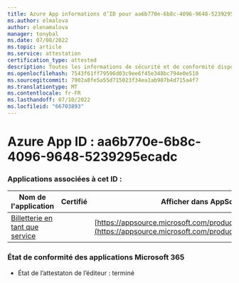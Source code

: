 ```yaml
---
title: Azure App informations d’ID pour aa6b770e-6b8c-4096-9648-5239295ecadc
ms.author: elmalova
author: elenamalova
manager: tonybal
ms.date: 07/08/2022
ms.topic: article
ms.service: attestation
certification_type: attested
description: Toutes les informations de sécurité et de conformité disponibles pour aa6b770e-6b8c-4096-9648-5239295ecadc.
ms.openlocfilehash: 7543f61ff79596d03c9ee6f45e348bc794e0e510
ms.sourcegitcommit: 7902a8fe5a55d715023f34ea1ab987b4d715a4f7
ms.translationtype: MT
ms.contentlocale: fr-FR
ms.lasthandoff: 07/10/2022
ms.locfileid: "66703893"
---
```

# <a name="azure-app-id-aa6b770e-6b8c-4096-9648-5239295ecadc"></a>Azure App ID : aa6b770e-6b8c-4096-9648-5239295ecadc


### <a name="apps-associated-with-this-id"></a>Applications associées à cet ID :
| **Nom de l'application** | **Certifié** | **Afficher dans AppSource** |
|--------------|---------------|-----------------------|
| [Billetterie en tant que service](../forward/WA200003945.md) |  | [https://appsource.microsoft.com/product/office/WA200003945](https://appsource.microsoft.com/product/office/WA200003945) |

### <a name="microsoft-365-app-compliance-status"></a>État de conformité des applications Microsoft 365
- État de l’attestaton de l’éditeur : terminé
